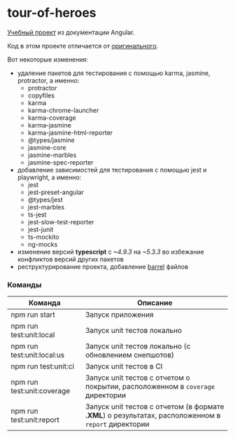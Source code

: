 # tour-of-heroes

[Учебный проект](https://angular.io/tutorial/tour-of-heroes) из документации Angular.

Код в этом проекте отличается от [оригинального](https://stackblitz.com/run?file=src%2Fapp%2Fhero.service.ts).

Вот некоторые изменения:

* удаление пакетов для тестирования с помощью karma, jasmine, protractor, а именно:
  * protractor
  * copyfiles
  * karma
  * karma-chrome-launcher
  * karma-coverage
  * karma-jasmine
  * karma-jasmine-html-reporter
  * @types/jasmine
  * jasmine-core
  * jasmine-marbles
  * jasmine-spec-reporter
* добавление зависимостей для тестирования с помощью jest и playwright, а именно:
  * jest
  * jest-preset-angular
  * @types/jest
  * jest-marbles
  * ts-jest
  * jest-slow-test-reporter
  * jest-junit
  * ts-mockito
  * ng-mocks
* изменение версий **typescript** c *~4.9.3* на *~5.3.3* во избежание конфликтов версий других пакетов
* реструктурирование проекта, добавление [barrel](https://basarat.gitbook.io/typescript/main-1/barrel) файлов

### Команды

| Команда                    | Описание                                                                                         |
|----------------------------|--------------------------------------------------------------------------------------------------|
| npm run start              | Запуск приложения                                                                                |
| npm run test:unit:local    | Запуск unit тестов локально                                                                      |
| npm run test:unit:local:us | Запуск unit тестов локально (с обновлением снепшотов)                                            |
| npm run test:unit:ci       | Запуск unit тестов в CI                                                                          |
| npm run test:unit:coverage | Запуск unit тестов с отчетом о покрытии, расположенном в `coverage` директории                   |
| npm run test:unit:report   | Запуск unit тестов с отчетом (в формате **.XML**) о результатах, расположенном в `report` директории |
